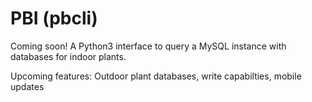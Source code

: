 # PBI (pbcli)
Coming soon!
A Python3 interface to query a MySQL instance with databases for indoor plants.

Upcoming features: Outdoor plant databases, write capabilties, mobile updates
